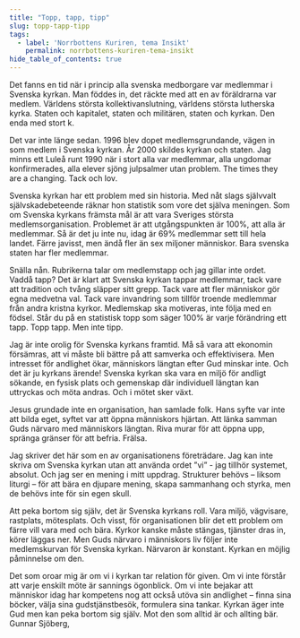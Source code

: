 ```yaml
---
title: "Topp, tapp, tipp"
slug: topp-tapp-tipp
tags:
  - label: 'Norrbottens Kuriren, tema Insikt'
    permalink: norrbottens-kuriren-tema-insikt
hide_table_of_contents: true
---
```

Det fanns en tid när i princip alla svenska medborgare var medlemmar i Svenska kyrkan. Man föddes in, det räckte med att en av föräldrarna var medlem. Världens största kollektivanslutning, världens största lutherska kyrka. Staten och kapitalet, staten och militären, staten och kyrkan. Den enda med stort k.

<!--truncate-->

Det var inte länge sedan. 1996 blev dopet medlemsgrundande, vägen in som medlem i Svenska kyrkan. År 2000 skildes kyrkan och staten. Jag minns ett Luleå runt 1990 när i stort alla var medlemmar, alla ungdomar konfirmerades, alla elever sjöng julpsalmer utan problem. The times they are a changing. Tack och lov.

Svenska kyrkan har ett problem med sin historia. Med nåt slags självvalt självskadebeteende räknar hon statistik som vore det själva meningen. Som om Svenska kyrkans främsta mål är att vara Sveriges största medlemsorganisation. Problemet är att utgångspunkten är 100%, att alla är medlemmar. Så är det ju inte nu, idag är 69% medlemmar sett till hela landet. Färre javisst, men ändå fler än sex miljoner människor. Bara svenska staten har fler medlemmar.

Snälla nån. Rubrikerna talar om medlemstapp och jag gillar inte ordet. Vaddå tapp? Det är klart att Svenska kyrkan tappar medlemmar, tack vare att tradition och tvång släpper sitt grepp. Tack vare att fler människor gör egna medvetna val. Tack vare invandring som tillför troende medlemmar från andra kristna kyrkor. Medlemskap ska motiveras, inte följa med en födsel. Står du på en statistisk topp som säger 100% är varje förändring ett tapp. Topp tapp. Men inte tipp. 

Jag är inte orolig för Svenska kyrkans framtid. Må så vara att ekonomin försämras, att vi måste bli bättre på att samverka och effektivisera. Men intresset för andlighet ökar, människors längtan efter Gud minskar inte. Och det är ju kyrkans ärende! Svenska kyrkan ska vara en miljö för andligt sökande, en fysisk plats och gemenskap där individuell längtan kan uttryckas och möta andras. Och i mötet sker växt.

Jesus grundade inte en organisation, han samlade folk. Hans syfte var inte att bilda eget, syftet var att öppna människors hjärtan. Att länka samman Guds närvaro med människors längtan. Riva murar för att öppna upp, spränga gränser för att befria. Frälsa.

Jag skriver det här som en av organisationens företrädare. Jag kan inte skriva om Svenska kyrkan utan att använda ordet ”vi” - jag tillhör systemet, absolut. Och jag ser en mening i mitt uppdrag. Strukturer behövs – liksom liturgi – för att bära en djupare mening, skapa sammanhang och styrka, men de behövs inte för sin egen skull. 

Att peka bortom sig själv, det är Svenska kyrkans roll. Vara miljö, vägvisare, rastplats, mötesplats. Och visst, för organisationen blir det ett problem om färre vill vara med och bära. Kyrkor kanske måste stängas, tjänster dras in, körer läggas ner. Men Guds närvaro i människors liv följer inte medlemskurvan för Svenska kyrkan. Närvaron är konstant. Kyrkan en möjlig påminnelse om den.

Det som oroar mig är om vi i kyrkan tar relation för given. Om vi inte förstår att varje enskilt möte är sannings ögonblick. Om vi inte bejakar att människor idag har kompetens nog att också utöva sin andlighet – finna sina böcker, välja sina gudstjänstbesök, formulera sina tankar. Kyrkan äger inte Gud men kan peka bortom sig själv. Mot den som alltid är och allting bär.  
Gunnar Sjöberg,
